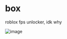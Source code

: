 # box
roblox fps unlocker, idk why


![image](https://github.com/zcvnt/box/assets/152279857/83228632-b528-4cb1-aab6-7bf7c24e9bd9)
